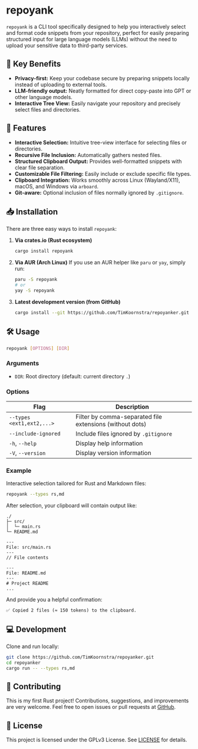 # repoyank

`repoyank` is a CLI tool specifically designed to help you interactively select and format code snippets from your repository, perfect for easily preparing structured input for large language models (LLMs) without the need to upload your sensitive data to third-party services.

## 🚀 Key Benefits

- **Privacy-first:** Keep your codebase secure by preparing snippets locally instead of uploading to external tools.
- **LLM-friendly output:** Neatly formatted for direct copy-paste into GPT or other language models.
- **Interactive Tree View:** Easily navigate your repository and precisely select files and directories.

## 🎯 Features

- **Interactive Selection:** Intuitive tree-view interface for selecting files or directories.
- **Recursive File Inclusion:** Automatically gathers nested files.
- **Structured Clipboard Output:** Provides well-formatted snippets with clear file separation.
- **Customizable File Filtering:** Easily include or exclude specific file types.
- **Clipboard Integration:** Works smoothly across Linux (Wayland/X11), macOS, and Windows via `arboard`.
- **Git-aware:** Optional inclusion of files normally ignored by `.gitignore`.

## 📥 Installation

There are three easy ways to install `repoyank`:

1. **Via crates.io (Rust ecosystem)**

   ```bash
   cargo install repoyank
   ```

2. **Via AUR (Arch Linux)**
   If you use an AUR helper like `paru` or `yay`, simply run:

   ```bash
   paru -S repoyank
   # or
   yay -S repoyank
   ```

3. **Latest development version (from GitHub)**

   ```bash
   cargo install --git https://github.com/TimKoornstra/repoyanker.git --branch main
   ```

## 🛠 Usage

```bash
repoyank [OPTIONS] [DIR]
```

### Arguments

* `DIR`: Root directory (default: current directory `.`)

### Options

| Flag                      | Description                                              |
| ------------------------- | -------------------------------------------------------- |
| `--types <ext1,ext2,...>` | Filter by comma-separated file extensions (without dots) |
| `--include-ignored`       | Include files ignored by `.gitignore`                    |
| `-h`, `--help`            | Display help information                                 |
| `-V`, `--version`         | Display version information                              |

### Example

Interactive selection tailored for Rust and Markdown files:

```bash
repoyank --types rs,md
```

After selection, your clipboard will contain output like:

```
./
├─ src/
│  └─ main.rs
└─ README.md

---
File: src/main.rs
---
// File contents

---
File: README.md
---
# Project README
...
```

And provide you a helpful confirmation:

```
✅ Copied 2 files (≈ 150 tokens) to the clipboard.
```

## 💻 Development

Clone and run locally:

```bash
git clone https://github.com/TimKoornstra/repoyanker.git
cd repoyanker
cargo run -- --types rs,md
```

## 🤝 Contributing

This is my first Rust project! Contributions, suggestions, and improvements are very welcome. Feel free to open issues or pull requests at [GitHub](https://github.com/TimKoornstra/repoyanker).

## 📄 License

This project is licensed under the GPLv3 License. See [LICENSE](LICENSE) for details.

